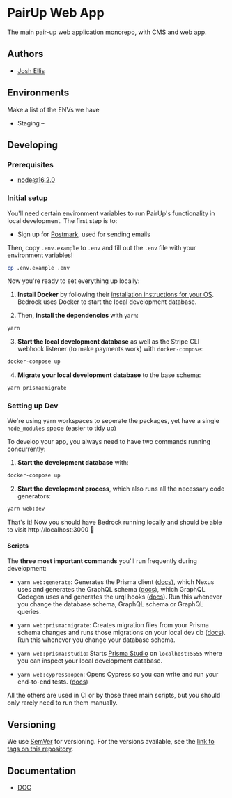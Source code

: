 # PairUp Web App

The main pair-up web application monorepo, with CMS and web app.

## Authors

- [Josh Ellis](https://www.github.com/joshuaellis)

## Environments

Make a list of the ENVs we have

- Staging –

## Developing

### Prerequisites

- node@16.2.0

### Initial setup

You'll need certain environment variables to run PairUp's functionality in local development. The first step is to:

- Sign up for [Postmark](https://postmarkapp.com), used for sending emails

Then, copy `.env.example` to `.env` and fill out the `.env` file with your environment variables!

```sh
cp .env.example .env
```

Now you're ready to set everything up locally:

1. **Install Docker** by following their [installation instructions for your OS](https://docs.docker.com/get-docker/). Bedrock uses Docker to start the local development database.

2. Then, **install the dependencies** with `yarn`:

```sh
yarn
```

3. **Start the local development database** as well as the Stripe CLI webhook listener (to make payments work) with `docker-compose`:

```sh
docker-compose up
```

4. **Migrate your local development database** to the base schema:

```sh
yarn prisma:migrate
```

### Setting up Dev

We're using yarn workspaces to seperate the packages, yet have a single `node_modules` space (easier to tidy up)

To develop your app, you always need to have two commands running concurrently:

1. **Start the development database** with:

```sh
docker-compose up
```

2. **Start the development process**, which also runs all the necessary code generators:

```sh
yarn web:dev
```

That's it! Now you should have Bedrock running locally and should be able to visit http://localhost:3000 🎉

#### Scripts

The **three most important commands** you'll run frequently during development:

- `yarn web:generate`: Generates the Prisma client ([docs](https://www.prisma.io/docs/concepts/components/prisma-client)), which Nexus uses and generates the GraphQL schema ([docs](https://nexusjs.org/docs/guides/generated-artifacts)), which GraphQL Codegen uses and generates the urql hooks ([docs](https://graphql-code-generator.com/docs/plugins/typescript-urql)). Run this whenever you change the database schema, GraphQL schema or GraphQL queries.

- `yarn web:prisma:migrate`: Creates migration files from your Prisma schema changes and runs those migrations on your local dev db ([docs](https://www.prisma.io/docs/concepts/components/prisma-migrate)). Run this whenever you change your database schema.

- `yarn web:prisma:studio`: Starts [Prisma Studio](https://prisma.io/studio) on `localhost:5555` where you can inspect your local development database.

- `yarn web:cypress:open`: Opens Cypress so you can write and run your end-to-end tests. ([docs](https://docs.cypress.io/guides/getting-started/installing-cypress.html#Adding-npm-scripts))

All the others are used in CI or by those three main scripts, but you should only rarely need to run them manually.

## Versioning

We use [SemVer](http://semver.org/) for versioning. For the versions available, see the [link to tags on this repository](/tags).

## Documentation

- [DOC]()
